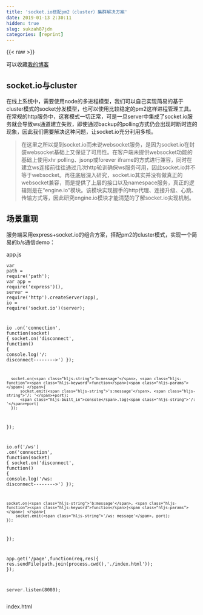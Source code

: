 ```yaml
---
title: 'socket.io搭配pm2（cluster）集群解决方案' 
date: 2019-01-13 2:30:11
hidden: true
slug: sukzah87jdn
categories: [reprint]
---
```


{{< raw >}}

                    
<p>可以收藏<a href="http://www.cnblogs.com/accordion/" rel="nofollow noreferrer" target="_blank">我的博客</a></p>
<h2 id="articleHeader0">socket.io与cluster</h2>
<p>在线上系统中，需要使用node的多进程模型，我们可以自己实现简易的基于cluster模式的socket分发模型，也可以使用比较稳定的pm2这样进程管理工具。在常规的http服务中，这套模式一切正常，可是一旦server中集成了socket.io服务就会导致ws通道建立失败，即使通过backup的polling方式仍会出现时断时连的现象，因此我们需要解决这种问题，让socket.io充分利用多核。</p>
<blockquote><p>在这里之所以提到socket.io而未说websocket服务，是因为socket.io在封装websocket基础上又保证了可用性。在客户端未提供websocket功能的基础上使用xhr polling、jsonp或forever iframe的方式进行兼容，同时在建立ws连接前往往通过几次http轮训确保ws服务可用，因此socket.io并不等于websocket。再往底层深入研究，socket.io其实并没有做真正的websocket兼容，而是提供了上层的接口以及namespace服务，真正的逻辑则是在“engine.io”模块。该模块实现握手的http代理、连接升级、心跳、传输方式等，因此研究engine.io模块才能清楚的了解socket.io实现机制。</p></blockquote>
<h2 id="articleHeader1">场景重现</h2>
<p>服务端采用express+socket.io的组合方案，搭配pm2的cluster模式，实现一个简易的b/s通信demo：</p>
<p>app.js</p>
<div class="widget-codetool" style="display:none;">
      <div class="widget-codetool--inner">
      <span class="selectCode code-tool" data-toggle="tooltip" data-placement="top" title="" data-original-title="全选"></span>
      <span type="button" class="copyCode code-tool" data-toggle="tooltip" data-placement="top" data-clipboard-text="var path = require('path');
var app = require('express')(),
    server = require('http').createServer(app),
    io = require('socket.io')(server);

io
  .on('connection', function(socket) {
      socket.on('disconnect', function() {
          console.log('/: disconnect-------->')
      });

      socket.on('b:message', function() {
          socket.emit('s:message', '/: '+port);
          console.log('/: '+port)
      });
  });

io.of('/ws')
  .on('connection', function(socket) {
    socket.on('disconnect', function() {
        console.log('/ws: disconnect-------->')
    });

    socket.on('b:message', function() {
        socket.emit('/ws: message', port);
    });
});

app.get('/page',function(req,res){
    res.sendFile(path.join(process.cwd(),'./index.html'));
});

server.listen(8080);" title="" data-original-title="复制"></span>
      <span type="button" class="saveToNote code-tool" data-toggle="tooltip" data-placement="top" title="" data-original-title="放进笔记"></span>
      </div>
      </div><pre class="hljs javascript"><code><span class="hljs-keyword">var</span> path = <span class="hljs-built_in">require</span>(<span class="hljs-string">'path'</span>);
<span class="hljs-keyword">var</span> app = <span class="hljs-built_in">require</span>(<span class="hljs-string">'express'</span>)(),
    server = <span class="hljs-built_in">require</span>(<span class="hljs-string">'http'</span>).createServer(app),
    io = <span class="hljs-built_in">require</span>(<span class="hljs-string">'socket.io'</span>)(server);

io
  .on(<span class="hljs-string">'connection'</span>, <span class="hljs-function"><span class="hljs-keyword">function</span>(<span class="hljs-params">socket</span>) </span>{
      socket.on(<span class="hljs-string">'disconnect'</span>, <span class="hljs-function"><span class="hljs-keyword">function</span>(<span class="hljs-params"></span>) </span>{
          <span class="hljs-built_in">console</span>.log(<span class="hljs-string">'/: disconnect--------&gt;'</span>)
      });

      socket.on(<span class="hljs-string">'b:message'</span>, <span class="hljs-function"><span class="hljs-keyword">function</span>(<span class="hljs-params"></span>) </span>{
          socket.emit(<span class="hljs-string">'s:message'</span>, <span class="hljs-string">'/: '</span>+port);
          <span class="hljs-built_in">console</span>.log(<span class="hljs-string">'/: '</span>+port)
      });
  });

io.of(<span class="hljs-string">'/ws'</span>)
  .on(<span class="hljs-string">'connection'</span>, <span class="hljs-function"><span class="hljs-keyword">function</span>(<span class="hljs-params">socket</span>) </span>{
    socket.on(<span class="hljs-string">'disconnect'</span>, <span class="hljs-function"><span class="hljs-keyword">function</span>(<span class="hljs-params"></span>) </span>{
        <span class="hljs-built_in">console</span>.log(<span class="hljs-string">'/ws: disconnect--------&gt;'</span>)
    });

    socket.on(<span class="hljs-string">'b:message'</span>, <span class="hljs-function"><span class="hljs-keyword">function</span>(<span class="hljs-params"></span>) </span>{
        socket.emit(<span class="hljs-string">'/ws: message'</span>, port);
    });
});

app.get(<span class="hljs-string">'/page'</span>,<span class="hljs-function"><span class="hljs-keyword">function</span>(<span class="hljs-params">req,res</span>)</span>{
    res.sendFile(path.join(process.cwd(),<span class="hljs-string">'./index.html'</span>));
});

server.listen(<span class="hljs-number">8080</span>);</code></pre>
<p>index.html</p>
<div class="widget-codetool" style="display:none;">
      <div class="widget-codetool--inner">
      <span class="selectCode code-tool" data-toggle="tooltip" data-placement="top" title="" data-original-title="全选"></span>
      <span type="button" class="copyCode code-tool" data-toggle="tooltip" data-placement="top" data-clipboard-text="<script>
        var btn = document.getElementById('btn1');
        btn.addEventListener('click',function(){
            var socket = io.connect('http://127.0.0.1:8080/ws',{
                reconnection: false
            });
            socket.on('connect',function(){
                // 发起“脚手架安装”请求
                socket.emit('b:message',{});

                socket.on('s:message',function(d){
                    console.log(d);
                });

            });

            socket.on('error',function(err){
                console.log(err);
            })
        });
    </script>" title="" data-original-title="复制"></span>
      <span type="button" class="saveToNote code-tool" data-toggle="tooltip" data-placement="top" title="" data-original-title="放进笔记"></span>
      </div>
      </div><pre class="hljs xml"><code><span class="hljs-tag">&lt;<span class="hljs-name">script</span>&gt;</span><span class="javascript">
        <span class="hljs-keyword">var</span> btn = <span class="hljs-built_in">document</span>.getElementById(<span class="hljs-string">'btn1'</span>);
        btn.addEventListener(<span class="hljs-string">'click'</span>,<span class="hljs-function"><span class="hljs-keyword">function</span>(<span class="hljs-params"></span>)</span>{
            <span class="hljs-keyword">var</span> socket = io.connect(<span class="hljs-string">'http://127.0.0.1:8080/ws'</span>,{
                <span class="hljs-attr">reconnection</span>: <span class="hljs-literal">false</span>
            });
            socket.on(<span class="hljs-string">'connect'</span>,<span class="hljs-function"><span class="hljs-keyword">function</span>(<span class="hljs-params"></span>)</span>{
                <span class="hljs-comment">// 发起“脚手架安装”请求</span>
                socket.emit(<span class="hljs-string">'b:message'</span>,{});

                socket.on(<span class="hljs-string">'s:message'</span>,<span class="hljs-function"><span class="hljs-keyword">function</span>(<span class="hljs-params">d</span>)</span>{
                    <span class="hljs-built_in">console</span>.log(d);
                });

            });

            socket.on(<span class="hljs-string">'error'</span>,<span class="hljs-function"><span class="hljs-keyword">function</span>(<span class="hljs-params">err</span>)</span>{
                <span class="hljs-built_in">console</span>.log(err);
            })
        });
    </span><span class="hljs-tag">&lt;/<span class="hljs-name">script</span>&gt;</span></code></pre>
<p>pm2.json</p>
<div class="widget-codetool" style="display:none;">
      <div class="widget-codetool--inner">
      <span class="selectCode code-tool" data-toggle="tooltip" data-placement="top" title="" data-original-title="全选"></span>
      <span type="button" class="copyCode code-tool" data-toggle="tooltip" data-placement="top" data-clipboard-text="{
  &quot;apps&quot;: [
    {
      &quot;name&quot;: &quot;ws&quot;,
      &quot;script&quot;: &quot;./app.js&quot;,
      &quot;env&quot;: {
        &quot;NODE_ENV&quot;: &quot;development&quot;
      },
      &quot;env_production&quot;: {
        &quot;NODE_ENV&quot;: &quot;production&quot;
      },
      &quot;instances&quot;: 4,
      &quot;exec_mode&quot;: &quot;cluster&quot;,
      &quot;max_restarts&quot; : 3,
      &quot;restart_delay&quot; : 5000,
      &quot;log_date_format&quot; : &quot;YYYY-MM-DD HH:mm Z&quot;,
      &quot;combine_logs&quot; : true
    }
  ]
}" title="" data-original-title="复制"></span>
      <span type="button" class="saveToNote code-tool" data-toggle="tooltip" data-placement="top" title="" data-original-title="放进笔记"></span>
      </div>
      </div><pre class="hljs json"><code>{
  <span class="hljs-attr">"apps"</span>: [
    {
      <span class="hljs-attr">"name"</span>: <span class="hljs-string">"ws"</span>,
      <span class="hljs-attr">"script"</span>: <span class="hljs-string">"./app.js"</span>,
      <span class="hljs-attr">"env"</span>: {
        <span class="hljs-attr">"NODE_ENV"</span>: <span class="hljs-string">"development"</span>
      },
      <span class="hljs-attr">"env_production"</span>: {
        <span class="hljs-attr">"NODE_ENV"</span>: <span class="hljs-string">"production"</span>
      },
      <span class="hljs-attr">"instances"</span>: <span class="hljs-number">4</span>,
      <span class="hljs-attr">"exec_mode"</span>: <span class="hljs-string">"cluster"</span>,
      <span class="hljs-attr">"max_restarts"</span> : <span class="hljs-number">3</span>,
      <span class="hljs-attr">"restart_delay"</span> : <span class="hljs-number">5000</span>,
      <span class="hljs-attr">"log_date_format"</span> : <span class="hljs-string">"YYYY-MM-DD HH:mm Z"</span>,
      <span class="hljs-attr">"combine_logs"</span> : <span class="hljs-literal">true</span>
    }
  ]
}</code></pre>
<p>这样，执行命令<code>pm2 start pm2.json</code>即可开启服务，访问<code>127.0.0.1:8080/page</code>，点击按钮发起ws连接，观察控制台即可。</p>
<p>下图清晰显示了socket.io握手的错误：<br><span class="img-wrap"><img data-src="/img/remote/1460000009622161?w=1628&amp;h=412" src="https://static.alili.tech/img/remote/1460000009622161?w=1628&amp;h=412" alt="ws握手失败" title="ws握手失败" style="cursor: pointer; display: inline;"></span></p>
<p>可见在websocket连接建立之前多出了3个xhr请求，而websocket连接建立失败后又多出了几个xhr请求，同时最后两个xhr请求失败了。</p>
<p>socket.io没有采用直接建立websocket连接的粗暴方式，而是首先通过http请求（xhr）访问服务端的相关轮训配置信息以及<strong>sid</strong>。此处sid类似sessionID，但是它唯一标识连接，可理解为socketId，以后每次http请求cookie中都必须携带sid（httponly）；</p>
<p><span class="img-wrap"><img data-src="/img/remote/1460000009622162?w=1478&amp;h=182" src="https://static.alili.tech/img/remote/1460000009622162?w=1478&amp;h=182" alt="初次握手信息" title="初次握手信息" style="cursor: pointer; display: inline;"></span></p>
<p>第二、三个请求用于确认连接，在socket.io中，post请求是客户端发送消息给服务端的唯一形式，而且post响应一定是“ok”，它的“content-length”一定为2；而get请求主要用于轮训，同时获取服务端的相关消息，这会在下文中有体现；</p>
<p>第四个websocket连接请求失败，这主要是由于与后端http握手失败造成的；</p>
<p>第五个请求为xhr方式的post请求，它是作为websocket通道建立失败后的一种兼容性处理，上文讲述了socket.io的post请求只在<strong>客户端需要发送消息给服务端时才会使用</strong>，因此，为了证实我们查看消息体：</p>
<p><span class="img-wrap"><img data-src="/img/remote/1460000009622163?w=1574&amp;h=426" src="https://static.alili.tech/img/remote/1460000009622163?w=1574&amp;h=426" alt="post消息体" title="post消息体" style="cursor: pointer;"></span></p>
<p>可见，它携带了客户端发出的消息类型<strong>b:message</strong>,同时包含消息体<strong>{}</strong>空对象。对应的，服务端返回“OK”；</p>
<p>第六个请求为xhr方式的get请求，用来获取服务端对第五个请求的响应。</p>
<p><span class="img-wrap"><img data-src="/img/remote/1460000009622164?w=520&amp;h=150" src="https://static.alili.tech/img/remote/1460000009622164?w=520&amp;h=150" alt="响应" title="响应" style="cursor: pointer;"></span></p>
<p>至此，大致分析了socket.io建立连接的大致过程以及连接建立失败后如何兜底的方案，下面分析为何出现握手失败的问题。</p>
<h2 id="articleHeader2">原因何在</h2>
<p>实例中pm2主进程开启了4个工作进程，由主进程侦听8080端口并分发请求给工作进程。pm2进程在分发请求的阶段采用了某种算法的均衡，如round-robin或者其他hash方式（但不是iphash），因此在socket.io客户端连接建立阶段发送的多个xhr请求，会被pm2定位到不同的worker进程中。前文中提到每个xhr请求都会携带sid字段标识当前连接，因此当一个携带sid字段的请求被pm2定位到另一个与该连接无关的worker时，就会造成请求失败，返回<strong>{"code":1,"message":"Session ID unknown"}</strong>错误；即使前三次xhr握手成功，进入websocket连接升级阶段，负责侦听update事件的worker也往往不是之前的那个worder，因此导致websocket连接建立失败。</p>
<p>一言以蔽之，客户端多次请求的服务端进程不是同一个进程才导致的ws连接无法成功建立。<br>那么如何才能解决呢？最简单的方案就是确保客户端的每次请求都可以定位到同一个服务进程即可。当然，分布式session同样可以解决问题，依托第三方缓存类似redis并配合一致性hash算法，确保所有服务进程都可以获取到连接信息，相互配合完成连接建立。但这也仅仅是作者在理论上分析的一种实现方式，并没有测试通过，因为这种分布式架构不仅实现繁杂而且引入了相关依赖redis，不太可取。</p>
<p>那么下文主要针对<strong>确保客户端的每次请求都可以定位到同一个服务进程</strong>这一点实现解决方案。</p>
<h2 id="articleHeader3">多种实现</h2>
<h3 id="articleHeader4">官方实现</h3>
<p>官方提供了一种比较轻便的架构：<strong>nginx反向代理+iphash</strong></p>
<p>我们的示例demo中的http服务器只侦听8080端口，因此必须由pm2分发请求，否则会出现端口占用的错误发生。但是，官方的解决方案是每个进程的socket.io服务器创建不同端口的http服务器，专注用于http握手和升级，由nginx做握手请求的代理。而且针对nginx必须设置<strong>iphash</strong>，保证同一个客户端的多次请求定位到后端同一个服务进程。</p>
<p>这样，示例demo中会占用5个端口，其中8080端口为公用的http服务器使用，其他四个端口则只用于ws连接握手。但是这四个端口却如何选取呢？为了保证扩展性以及顺序性，采用与pm2相兼容的方案。pm2会为每个worker进程分配一个id，并且将该id绑定到进程的环境变量中，那么我们就可以利用该worker id生成4个不同的端口号。</p>
<p>app.js</p>
<div class="widget-codetool" style="display:none;">
      <div class="widget-codetool--inner">
      <span class="selectCode code-tool" data-toggle="tooltip" data-placement="top" title="" data-original-title="全选"></span>
      <span type="button" class="copyCode code-tool" data-toggle="tooltip" data-placement="top" data-clipboard-text="var path = require('path');
var app = require('express')(),
    server = require('http').createServer(app),
    port = 3131 + parseInt(process.env.NODE_APP_INSTANCE),
    io = require('socket.io')(port);

io
  .on('connection', function(socket) {
      socket.on('disconnect', function() {
          console.log('/: disconnect-------->')
      });

      socket.on('b:message', function() {
          socket.emit('s:message', '/: '+port);
          console.log('/: '+port)
      });
  });

io.of('/ws')
  .on('connection', function(socket) {
    socket.on('disconnect', function() {
        console.log('disconnect-------->')
    });

    socket.on('b:message', function() {
        socket.emit('s:message', port);
    });
});

app.get('/abc',function(req,res){
    res.sendFile(path.join(process.cwd(),'./index.html'));
});

server.listen(8080);" title="" data-original-title="复制"></span>
      <span type="button" class="saveToNote code-tool" data-toggle="tooltip" data-placement="top" title="" data-original-title="放进笔记"></span>
      </div>
      </div><pre class="hljs javascript"><code><span class="hljs-keyword">var</span> path = <span class="hljs-built_in">require</span>(<span class="hljs-string">'path'</span>);
<span class="hljs-keyword">var</span> app = <span class="hljs-built_in">require</span>(<span class="hljs-string">'express'</span>)(),
    server = <span class="hljs-built_in">require</span>(<span class="hljs-string">'http'</span>).createServer(app),
    port = <span class="hljs-number">3131</span> + <span class="hljs-built_in">parseInt</span>(process.env.NODE_APP_INSTANCE),
    io = <span class="hljs-built_in">require</span>(<span class="hljs-string">'socket.io'</span>)(port);

io
  .on(<span class="hljs-string">'connection'</span>, <span class="hljs-function"><span class="hljs-keyword">function</span>(<span class="hljs-params">socket</span>) </span>{
      socket.on(<span class="hljs-string">'disconnect'</span>, <span class="hljs-function"><span class="hljs-keyword">function</span>(<span class="hljs-params"></span>) </span>{
          <span class="hljs-built_in">console</span>.log(<span class="hljs-string">'/: disconnect--------&gt;'</span>)
      });

      socket.on(<span class="hljs-string">'b:message'</span>, <span class="hljs-function"><span class="hljs-keyword">function</span>(<span class="hljs-params"></span>) </span>{
          socket.emit(<span class="hljs-string">'s:message'</span>, <span class="hljs-string">'/: '</span>+port);
          <span class="hljs-built_in">console</span>.log(<span class="hljs-string">'/: '</span>+port)
      });
  });

io.of(<span class="hljs-string">'/ws'</span>)
  .on(<span class="hljs-string">'connection'</span>, <span class="hljs-function"><span class="hljs-keyword">function</span>(<span class="hljs-params">socket</span>) </span>{
    socket.on(<span class="hljs-string">'disconnect'</span>, <span class="hljs-function"><span class="hljs-keyword">function</span>(<span class="hljs-params"></span>) </span>{
        <span class="hljs-built_in">console</span>.log(<span class="hljs-string">'disconnect--------&gt;'</span>)
    });

    socket.on(<span class="hljs-string">'b:message'</span>, <span class="hljs-function"><span class="hljs-keyword">function</span>(<span class="hljs-params"></span>) </span>{
        socket.emit(<span class="hljs-string">'s:message'</span>, port);
    });
});

app.get(<span class="hljs-string">'/abc'</span>,<span class="hljs-function"><span class="hljs-keyword">function</span>(<span class="hljs-params">req,res</span>)</span>{
    res.sendFile(path.join(process.cwd(),<span class="hljs-string">'./index.html'</span>));
});

server.listen(<span class="hljs-number">8080</span>);</code></pre>
<p>index.html</p>
<div class="widget-codetool" style="display:none;">
      <div class="widget-codetool--inner">
      <span class="selectCode code-tool" data-toggle="tooltip" data-placement="top" title="" data-original-title="全选"></span>
      <span type="button" class="copyCode code-tool" data-toggle="tooltip" data-placement="top" data-clipboard-text="  <script>
        var btn = document.getElementById('btn1');
        btn.addEventListener('click',function(){
            var socket = io.connect('http://ws.vd.net/ws',{
                reconnection: false
            });
            socket.on('connect',function(){
                // 发起“脚手架安装”请求
                socket.emit('b:message',{a:1});

                socket.on('s:message',function(d){
                    console.log(d);
                });

            });

            socket.on('error',function(err){
                console.log(err);
            })
        });
    </script>" title="" data-original-title="复制"></span>
      <span type="button" class="saveToNote code-tool" data-toggle="tooltip" data-placement="top" title="" data-original-title="放进笔记"></span>
      </div>
      </div><pre class="hljs xml"><code>  <span class="hljs-tag">&lt;<span class="hljs-name">script</span>&gt;</span><span class="javascript">
        <span class="hljs-keyword">var</span> btn = <span class="hljs-built_in">document</span>.getElementById(<span class="hljs-string">'btn1'</span>);
        btn.addEventListener(<span class="hljs-string">'click'</span>,<span class="hljs-function"><span class="hljs-keyword">function</span>(<span class="hljs-params"></span>)</span>{
            <span class="hljs-keyword">var</span> socket = io.connect(<span class="hljs-string">'http://ws.vd.net/ws'</span>,{
                <span class="hljs-attr">reconnection</span>: <span class="hljs-literal">false</span>
            });
            socket.on(<span class="hljs-string">'connect'</span>,<span class="hljs-function"><span class="hljs-keyword">function</span>(<span class="hljs-params"></span>)</span>{
                <span class="hljs-comment">// 发起“脚手架安装”请求</span>
                socket.emit(<span class="hljs-string">'b:message'</span>,{<span class="hljs-attr">a</span>:<span class="hljs-number">1</span>});

                socket.on(<span class="hljs-string">'s:message'</span>,<span class="hljs-function"><span class="hljs-keyword">function</span>(<span class="hljs-params">d</span>)</span>{
                    <span class="hljs-built_in">console</span>.log(d);
                });

            });

            socket.on(<span class="hljs-string">'error'</span>,<span class="hljs-function"><span class="hljs-keyword">function</span>(<span class="hljs-params">err</span>)</span>{
                <span class="hljs-built_in">console</span>.log(err);
            })
        });
    </span><span class="hljs-tag">&lt;/<span class="hljs-name">script</span>&gt;</span></code></pre>
<p>nginx.conf</p>
<div class="widget-codetool" style="display:none;">
      <div class="widget-codetool--inner">
      <span class="selectCode code-tool" data-toggle="tooltip" data-placement="top" title="" data-original-title="全选"></span>
      <span type="button" class="copyCode code-tool" data-toggle="tooltip" data-placement="top" data-clipboard-text="    upstream io_nodes {
      ip_hash;
      server 127.0.0.1:3131;
      server 127.0.0.1:3132;
      server 127.0.0.1:3133;
      server 127.0.0.1:3134;
    }
    server {
        listen 80;
        server_name ws.vd.net;
        location / {
          proxy_set_header Upgrade $http_upgrade;
          proxy_set_header Connection &quot;upgrade&quot;;
          proxy_set_header X-Forwarded-For $proxy_add_x_forwarded_for;
          proxy_set_header Host $host;
          proxy_http_version 1.1;
          proxy_pass http://io_nodes;
        }
  }" title="" data-original-title="复制"></span>
      <span type="button" class="saveToNote code-tool" data-toggle="tooltip" data-placement="top" title="" data-original-title="放进笔记"></span>
      </div>
      </div><pre class="hljs x86asm"><code>    upstream io_nodes {
      ip_hash<span class="hljs-comment">;</span>
      server <span class="hljs-number">127.0</span><span class="hljs-meta">.0</span><span class="hljs-meta">.1</span>:<span class="hljs-number">3131</span><span class="hljs-comment">;</span>
      server <span class="hljs-number">127.0</span><span class="hljs-meta">.0</span><span class="hljs-meta">.1</span>:<span class="hljs-number">3132</span><span class="hljs-comment">;</span>
      server <span class="hljs-number">127.0</span><span class="hljs-meta">.0</span><span class="hljs-meta">.1</span>:<span class="hljs-number">3133</span><span class="hljs-comment">;</span>
      server <span class="hljs-number">127.0</span><span class="hljs-meta">.0</span><span class="hljs-meta">.1</span>:<span class="hljs-number">3134</span><span class="hljs-comment">;</span>
    }
    server {
        listen <span class="hljs-number">80</span><span class="hljs-comment">;</span>
        server_name ws.vd.net<span class="hljs-comment">;</span>
        location / {
          proxy_set_header Upgrade $http_upgrade<span class="hljs-comment">;</span>
          proxy_set_header Connection <span class="hljs-string">"upgrade"</span><span class="hljs-comment">;</span>
          proxy_set_header X-Forwarded-For $proxy_add_x_forwarded_for<span class="hljs-comment">;</span>
          proxy_set_header Host $host<span class="hljs-comment">;</span>
          proxy_http_version <span class="hljs-number">1.1</span><span class="hljs-comment">;</span>
          proxy_pass http://io_nodes<span class="hljs-comment">;</span>
        }
  }</code></pre>
<p>在本机绑定hosts地址后开启nginx服务，同时开启服务器，点击按钮建立ws连接成功。</p>
<h2 id="articleHeader5">服务端路由</h2>
<p>服务端路由，意义在于“<strong>服务端做worker的负载均衡，并将选择的worker ip和端口渲染在页面，之后浏览器的所有ws连接默认连接到对应 ip:port的服务器中</strong>”。这样只要是服务端渲染的页面都可以采用这种方式实现。</p>
<p>如果页面采用前端异步渲染，仍可以采用这种方式，不过首先通过xhr请求向服务端获取需要握手的http服务器的ip和端口，然后在进行ws连接。</p>
<p>服务端路由的前提仍然是需要针对每个ws服务器分配一个端口，只不过去掉nginx由服务端做ip hash。采用服务端路由架构清晰，而且实现容易，兼容性好。</p>
<h2 id="articleHeader6">上帝进程路由</h2>
<p>此处的上帝进程即为主进程，类似pm2进程。上帝进程路由则是在上帝进程层面上做请求的定向分发，保证请求主机和进程的一致性。在上帝进程中，针对每个请求的ip做hash，并对每一个ws服务器创建单独的http服务器用于握手升级。</p>
<p>简易代码:</p>
<div class="widget-codetool" style="display:none;">
      <div class="widget-codetool--inner">
      <span class="selectCode code-tool" data-toggle="tooltip" data-placement="top" title="" data-original-title="全选"></span>
      <span type="button" class="copyCode code-tool" data-toggle="tooltip" data-placement="top" data-clipboard-text="var express = require('express'),
    cluster = require('cluster'),
    net = require('net'),
    sio = require('socket.io');

var port = 3000,
    num_processes = require('os').cpus().length;

if (cluster.isMaster) {
    var workers = [];

    var spawn = function(i) {
        workers[i] = cluster.fork();
        workers[i].on('exit', function(code, signal) {
            console.log('respawning worker', i);
            spawn(i);
        });
    };

    for (var i = 0; i < num_processes; i++) {
        spawn(i);
    }

    // ip hash
    var worker_index = function(ip, len) {
        var s = '';
        for (var i = 0, _len = ip.length; i < _len; i++) {
            if (!isNaN(ip[i])) {
                s += ip[i];
            }
        }

        return Number(s) % len;
    };

    var server = net.createServer({ pauseOnConnect: true }, function(connection) {
        var worker = workers[worker_index(connection.remoteAddress, num_processes)];
        worker.send('sticky-session:connection', connection);
    }).listen(port);
} else {
    // worker
    var app = new express();

    // handshake server.
    var server = app.listen(0, 'localhost'),
        io = sio(server);

    process.on('message', function(message, connection) {
        if (message !== 'sticky-session:connection') {
            return;
        }

        server.emit('connection', connection);

        connection.resume();
    });
}" title="" data-original-title="复制"></span>
      <span type="button" class="saveToNote code-tool" data-toggle="tooltip" data-placement="top" title="" data-original-title="放进笔记"></span>
      </div>
      </div><pre class="hljs javascript"><code><span class="hljs-keyword">var</span> express = <span class="hljs-built_in">require</span>(<span class="hljs-string">'express'</span>),
    cluster = <span class="hljs-built_in">require</span>(<span class="hljs-string">'cluster'</span>),
    net = <span class="hljs-built_in">require</span>(<span class="hljs-string">'net'</span>),
    sio = <span class="hljs-built_in">require</span>(<span class="hljs-string">'socket.io'</span>);

<span class="hljs-keyword">var</span> port = <span class="hljs-number">3000</span>,
    num_processes = <span class="hljs-built_in">require</span>(<span class="hljs-string">'os'</span>).cpus().length;

<span class="hljs-keyword">if</span> (cluster.isMaster) {
    <span class="hljs-keyword">var</span> workers = [];

    <span class="hljs-keyword">var</span> spawn = <span class="hljs-function"><span class="hljs-keyword">function</span>(<span class="hljs-params">i</span>) </span>{
        workers[i] = cluster.fork();
        workers[i].on(<span class="hljs-string">'exit'</span>, <span class="hljs-function"><span class="hljs-keyword">function</span>(<span class="hljs-params">code, signal</span>) </span>{
            <span class="hljs-built_in">console</span>.log(<span class="hljs-string">'respawning worker'</span>, i);
            spawn(i);
        });
    };

    <span class="hljs-keyword">for</span> (<span class="hljs-keyword">var</span> i = <span class="hljs-number">0</span>; i &lt; num_processes; i++) {
        spawn(i);
    }

    <span class="hljs-comment">// ip hash</span>
    <span class="hljs-keyword">var</span> worker_index = <span class="hljs-function"><span class="hljs-keyword">function</span>(<span class="hljs-params">ip, len</span>) </span>{
        <span class="hljs-keyword">var</span> s = <span class="hljs-string">''</span>;
        <span class="hljs-keyword">for</span> (<span class="hljs-keyword">var</span> i = <span class="hljs-number">0</span>, _len = ip.length; i &lt; _len; i++) {
            <span class="hljs-keyword">if</span> (!<span class="hljs-built_in">isNaN</span>(ip[i])) {
                s += ip[i];
            }
        }

        <span class="hljs-keyword">return</span> <span class="hljs-built_in">Number</span>(s) % len;
    };

    <span class="hljs-keyword">var</span> server = net.createServer({ <span class="hljs-attr">pauseOnConnect</span>: <span class="hljs-literal">true</span> }, <span class="hljs-function"><span class="hljs-keyword">function</span>(<span class="hljs-params">connection</span>) </span>{
        <span class="hljs-keyword">var</span> worker = workers[worker_index(connection.remoteAddress, num_processes)];
        worker.send(<span class="hljs-string">'sticky-session:connection'</span>, connection);
    }).listen(port);
} <span class="hljs-keyword">else</span> {
    <span class="hljs-comment">// worker</span>
    <span class="hljs-keyword">var</span> app = <span class="hljs-keyword">new</span> express();

    <span class="hljs-comment">// handshake server.</span>
    <span class="hljs-keyword">var</span> server = app.listen(<span class="hljs-number">0</span>, <span class="hljs-string">'localhost'</span>),
        io = sio(server);

    process.on(<span class="hljs-string">'message'</span>, <span class="hljs-function"><span class="hljs-keyword">function</span>(<span class="hljs-params">message, connection</span>) </span>{
        <span class="hljs-keyword">if</span> (message !== <span class="hljs-string">'sticky-session:connection'</span>) {
            <span class="hljs-keyword">return</span>;
        }

        server.emit(<span class="hljs-string">'connection'</span>, connection);

        connection.resume();
    });
}</code></pre>
<h2 id="articleHeader7">总结</h2>
<p>本文实现了三种解决方案，归根到底就是“ip hash”，不同点在于在请求处理的不同阶段做ip hash。</p>
<p>可以在请求处理最前端做iphash，即nginx方式，这也就是第一种方案；<br>可以在请求处理的第二层分发处做iphash，即上帝进程路由的方式，即第三种；<br>也可以在请求处理的终端做iphash，即服务端路由的方式，也就是第二种；<br>同时共享session也同样可以实现，借助socket.io-redis模块也可以实现。</p>

                
{{< /raw >}}

# 版权声明
本文资源来源互联网，仅供学习研究使用，版权归该资源的合法拥有者所有，

本文仅用于学习、研究和交流目的。转载请注明出处、完整链接以及原作者。

原作者若认为本站侵犯了您的版权，请联系我们，我们会立即删除！

## 原文标题
socket.io搭配pm2（cluster）集群解决方案

## 原文链接
[https://segmentfault.com/a/1190000009622158](https://segmentfault.com/a/1190000009622158)

